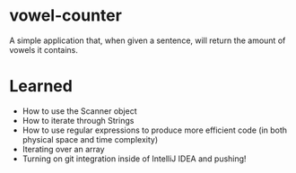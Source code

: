 # vowel-counter
A simple application that, when given a sentence, will return the amount of vowels it contains.

# Learned
- How to use the Scanner object
- How to iterate through Strings
- How to use regular expressions to produce more efficient code (in both physical space and time complexity)
- Iterating over an array
- Turning on git integration inside of IntelliJ IDEA and pushing!
